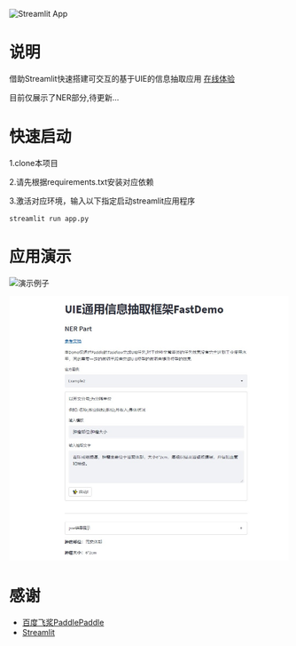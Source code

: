 ![Streamlit App](https://static.streamlit.io/badges/streamlit_badge_black_white.svg)

# 说明
借助Streamlit快速搭建可交互的基于UIE的信息抽取应用 [在线体验](https://share.streamlit.io/armorhtk/streamlit-uiedemo/main/app.py)

目前仅展示了NER部分,待更新...

# 快速启动
1.clone本项目

2.请先根据requirements.txt安装对应依赖

3.激活对应环境，输入以下指定启动streamlit应用程序
```
streamlit run app.py
```

# 应用演示
![演示例子](https://github.com/Armorhtk/Streamlit-UIEDemo/blob/main/img/show_img.gif)

![演示图片](./img/e2.jpg)

# 感谢
- [百度飞浆PaddlePaddle](https://www.paddlepaddle.org.cn/)
- [Streamlit](https://streamlit.io/)
